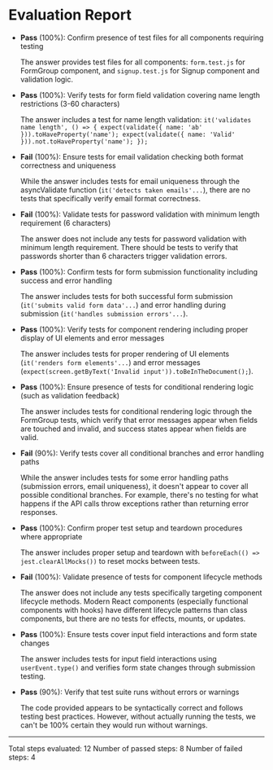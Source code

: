# Evaluation Report

- **Pass** (100%): Confirm presence of test files for all components requiring testing
  
  The answer provides test files for all components: `form.test.js` for FormGroup component, and `signup.test.js` for Signup component and validation logic.

- **Pass** (100%): Verify tests for form field validation covering name length restrictions (3-60 characters)
  
  The answer includes a test for name length validation: `it('validates name length', () => { expect(validate({ name: 'ab' })).toHaveProperty('name'); expect(validate({ name: 'Valid' })).not.toHaveProperty('name'); });`

- **Fail** (100%): Ensure tests for email validation checking both format correctness and uniqueness
  
  While the answer includes tests for email uniqueness through the asyncValidate function (`it('detects taken emails'...`), there are no tests that specifically verify email format correctness.

- **Fail** (100%): Validate tests for password validation with minimum length requirement (6 characters)
  
  The answer does not include any tests for password validation with minimum length requirement. There should be tests to verify that passwords shorter than 6 characters trigger validation errors.

- **Pass** (100%): Confirm tests for form submission functionality including success and error handling
  
  The answer includes tests for both successful form submission (`it('submits valid form data'...`) and error handling during submission (`it('handles submission errors'...`).

- **Pass** (100%): Verify tests for component rendering including proper display of UI elements and error messages
  
  The answer includes tests for proper rendering of UI elements (`it('renders form elements'...`) and error messages (`expect(screen.getByText('Invalid input')).toBeInTheDocument();`).

- **Pass** (100%): Ensure presence of tests for conditional rendering logic (such as validation feedback)
  
  The answer includes tests for conditional rendering logic through the FormGroup tests, which verify that error messages appear when fields are touched and invalid, and success states appear when fields are valid.

- **Fail** (90%): Verify tests cover all conditional branches and error handling paths
  
  While the answer includes tests for some error handling paths (submission errors, email uniqueness), it doesn't appear to cover all possible conditional branches. For example, there's no testing for what happens if the API calls throw exceptions rather than returning error responses.

- **Pass** (100%): Confirm proper test setup and teardown procedures where appropriate
  
  The answer includes proper setup and teardown with `beforeEach(() => jest.clearAllMocks())` to reset mocks between tests.

- **Fail** (100%): Validate presence of tests for component lifecycle methods
  
  The answer does not include any tests specifically targeting component lifecycle methods. Modern React components (especially functional components with hooks) have different lifecycle patterns than class components, but there are no tests for effects, mounts, or updates.

- **Pass** (100%): Ensure tests cover input field interactions and form state changes
  
  The answer includes tests for input field interactions using `userEvent.type()` and verifies form state changes through submission testing.

- **Pass** (90%): Verify that test suite runs without errors or warnings
  
  The code provided appears to be syntactically correct and follows testing best practices. However, without actually running the tests, we can't be 100% certain they would run without warnings.

---

Total steps evaluated: 12
Number of passed steps: 8
Number of failed steps: 4